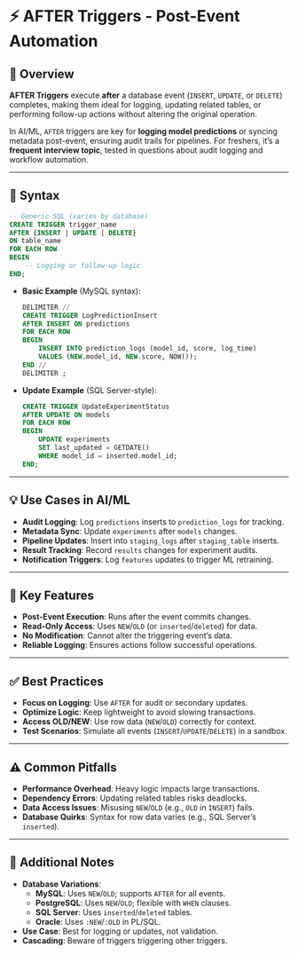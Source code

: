 # ⚡ AFTER Triggers - Post-Event Automation

## 🌟 Overview

**AFTER Triggers** execute **after** a database event (`INSERT`, `UPDATE`, or `DELETE`) completes, making them ideal for logging, updating related tables, or performing follow-up actions without altering the original operation.

In AI/ML, `AFTER` triggers are key for **logging model predictions** or syncing metadata post-event, ensuring audit trails for pipelines. For freshers, it’s a **frequent interview topic**, tested in questions about audit logging and workflow automation.

---

## 📜 Syntax

```sql
-- Generic SQL (varies by database)
CREATE TRIGGER trigger_name
AFTER {INSERT | UPDATE | DELETE}
ON table_name
FOR EACH ROW
BEGIN
    -- Logging or follow-up logic
END;
```

- **Basic Example** (MySQL syntax):
  ```sql
  DELIMITER //
  CREATE TRIGGER LogPredictionInsert
  AFTER INSERT ON predictions
  FOR EACH ROW
  BEGIN
      INSERT INTO prediction_logs (model_id, score, log_time)
      VALUES (NEW.model_id, NEW.score, NOW());
  END //
  DELIMITER ;
  ```
- **Update Example** (SQL Server-style):
  ```sql
  CREATE TRIGGER UpdateExperimentStatus
  AFTER UPDATE ON models
  FOR EACH ROW
  BEGIN
      UPDATE experiments
      SET last_updated = GETDATE()
      WHERE model_id = inserted.model_id;
  END;
  ```

---

## 💡 Use Cases in AI/ML

- **Audit Logging**: Log `predictions` inserts to `prediction_logs` for tracking.
- **Metadata Sync**: Update `experiments` after `models` changes.
- **Pipeline Updates**: Insert into `staging_logs` after `staging_table` inserts.
- **Result Tracking**: Record `results` changes for experiment audits.
- **Notification Triggers**: Log `features` updates to trigger ML retraining.

---

## 🔑 Key Features

- **Post-Event Execution**: Runs after the event commits changes.
- **Read-Only Access**: Uses `NEW`/`OLD` (or `inserted`/`deleted`) for data.
- **No Modification**: Cannot alter the triggering event’s data.
- **Reliable Logging**: Ensures actions follow successful operations.

---

## ✅ Best Practices

- **Focus on Logging**: Use `AFTER` for audit or secondary updates.
- **Optimize Logic**: Keep lightweight to avoid slowing transactions.
- **Access OLD/NEW**: Use row data (`NEW`/`OLD`) correctly for context.
- **Test Scenarios**: Simulate all events (`INSERT`/`UPDATE`/`DELETE`) in a sandbox.

---

## ⚠️ Common Pitfalls

- **Performance Overhead**: Heavy logic impacts large transactions.
- **Dependency Errors**: Updating related tables risks deadlocks.
- **Data Access Issues**: Misusing `NEW`/`OLD` (e.g., `OLD` in `INSERT`) fails.
- **Database Quirks**: Syntax for row data varies (e.g., SQL Server’s `inserted`).

---

## 📝 Additional Notes

- **Database Variations**:
  - **MySQL**: Uses `NEW`/`OLD`; supports `AFTER` for all events.
  - **PostgreSQL**: Uses `NEW`/`OLD`; flexible with `WHEN` clauses.
  - **SQL Server**: Uses `inserted`/`deleted` tables.
  - **Oracle**: Uses `:NEW`/`:OLD` in PL/SQL.
- **Use Case**: Best for logging or updates, not validation.
- **Cascading**: Beware of triggers triggering other triggers.